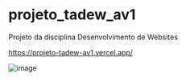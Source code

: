 # projeto_tadew_av1
Projeto da disciplina Desenvolvimento de Websites

https://projeto-tadew-av1.vercel.app/


![image](https://user-images.githubusercontent.com/41459321/165650002-1058de09-6ef9-4721-abd8-6545970916ab.png)
